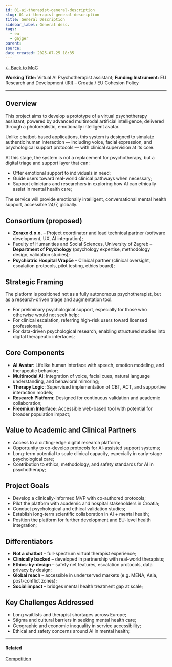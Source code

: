 ```yaml
---
id: 01-ai-therapist-general-description
slug: 01-ai-therapist-general-description
title: General Description
sidebar_label: General desc.
tags:
  - eu
  - gajger
parent: 
source: 
date_created: 2025-07-25 18:35
---
```

[← Back to MoC](/docs/)

**Working Title:** Virtual AI Psychotherapist assistant;
**Funding Instrument:** EU Research and Development (IRI) – Croatia / EU Cohesion Policy

---
## Overview

This project aims to develop a prototype of a virtual psychotherapy assistant, powered by advanced multimodal artificial intelligence, delivered through a photorealistic, emotionally intelligent avatar.

Unlike chatbot-based applications, this system is designed to simulate authentic human interaction — including voice, facial expression, and psychological support protocols — with clinical supervision at its core.

At this stage, the system is not a replacement for psychotherapy, but a digital triage and support layer that can:

- Offer emotional support to individuals in need;
- Guide users toward real-world clinical pathways when necessary;
- Support clinicians and researchers in exploring how AI can ethically assist in mental health care;

The service will provide emotionally intelligent, conversational mental health support, accessible 24/7, globally.

## Consortium (proposed)

- **Zeraxo d.o.o.** – Project coordinator and lead technical partner (software development, UX, AI integration);
- Faculty of Humanities and Social Sciences, University of Zagreb – **Department of Psychology** (psychology expertise, methodology design, validation studies);
- **Psychiatric Hospital Vrapče** – Clinical partner (clinical oversight, escalation protocols, pilot testing, ethics board);

## Strategic Framing

The platform is positioned not as a fully autonomous psychotherapist, but as a research-driven triage and augmentation tool:

- For preliminary psychological support, especially for those who otherwise would not seek help;
- For clinical escalation, referring high-risk users toward licensed professionals;
- For data-driven psychological research, enabling structured studies into digital therapeutic interfaces;

## Core Components

- **AI Avatar**: Lifelike human interface with speech, emotion modeling, and therapeutic behavior;
- **Multimodal AI**: Integration of voice, facial cues, natural language understanding, and behavioral mirroring;
- **Therapy Logic**: Supervised implementation of CBT, ACT, and supportive interaction models;
- **Research Platform**: Designed for continuous validation and academic collaboration;
- **Freemium Interface**: Accessible web-based tool with potential for broader population impact;

## Value to Academic and Clinical Partners

- Access to a cutting-edge digital research platform;
- Opportunity to co-develop protocols for AI-assisted support systems;
- Long-term potential to scale clinical capacity, especially in early-stage psychological care;
- Contribution to ethics, methodology, and safety standards for AI in psychotherapy;

## Project Goals

- Develop a clinically-informed MVP with co-authored protocols;
- Pilot the platform with academic and hospital stakeholders in Croatia;
- Conduct psychological and ethical validation studies;
- Establish long-term scientific collaboration in AI + mental health;
- Position the platform for further development and EU-level health integration;

## Differentiators

- **Not a chatbot** – full-spectrum virtual therapist experience;
- **Clinically backed** – developed in partnership with real-world therapists;
- **Ethics-by-design** – safety net features, escalation protocols, data privacy by design;
- **Global reach** – accessible in underserved markets (e.g. MENA, Asia, post-conflict zones);
- **Social impact** – bridges mental health treatment gap at scale;

## Key Challenges Addressed

- Long waitlists and therapist shortages across Europe;
- Stigma and cultural barriers in seeking mental health care;
- Geographic and economic inequality in service accessibility;
- Ethical and safety concerns around AI in mental health;

---
#### Related
[Competition](/docs/03-ai-therapist-competition)